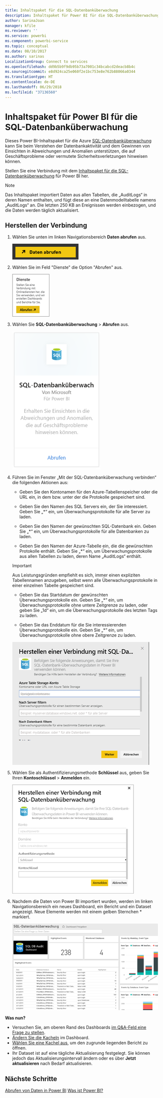 ```yaml
---
title: Inhaltspaket für die SQL-Datenbanküberwachung
description: Inhaltspaket für Power BI für die SQL-Datenbanküberwachung
author: SarinaJoan
manager: kfile
ms.reviewer: ''
ms.service: powerbi
ms.component: powerbi-service
ms.topic: conceptual
ms.date: 08/10/2017
ms.author: sarinas
LocalizationGroup: Connect to services
ms.openlocfilehash: dd9b5b9f9db95b73a7001c34bcabcd2deacb8b4c
ms.sourcegitcommit: e8d924ca25e060f2e1bc753e8e762b88066a0344
ms.translationtype: HT
ms.contentlocale: de-DE
ms.lasthandoff: 06/29/2018
ms.locfileid: "37136560"
---
```

# <a name="sql-database-auditing-content-pack-for-power-bi"></a>Inhaltspaket für Power BI für die SQL-Datenbanküberwachung
Dieses Power BI-Inhaltspaket für die Azure [SQL-Datenbanküberwachung](http://azure.microsoft.com/documentation/articles/sql-database-auditing-get-started/) kann Sie beim Verstehen der Datenbankaktivität und dem Gewinnen von Einsichten in Abweichungen und Anomalien unterstützen, die auf Geschäftsprobleme oder vermutete Sicherheitsverletzungen hinweisen können. 

Stellen Sie eine Verbindung mit dem [Inhaltspaket für die SQL-Datenbanküberwachung](https://app.powerbi.com/getdata/services/sql-db-auditing) für Power BI her.

>[!NOTE]
>Das Inhaltspaket importiert Daten aus allen Tabellen, die „AuditLogs“ in deren Namen enthalten, und fügt diese an eine Datenmodelltabelle namens „AuditLogs“ an. Die letzten 250 KB an Ereignissen werden einbezogen, und die Daten werden täglich aktualisiert.

## <a name="how-to-connect"></a>Herstellen der Verbindung
1. Wählen Sie unten im linken Navigationsbereich **Daten abrufen** aus.
   
   ![](media/service-connect-to-azure-sql-database-auditing/pbi_getdata.png) 
2. Wählen Sie im Feld "Dienste" die Option "Abrufen" aus.
   
   ![](media/service-connect-to-azure-sql-database-auditing/pbi_getservices.png) 
3. Wählen Sie **SQL-Datenbanküberwachung** \> **Abrufen** aus.
   
   ![](media/service-connect-to-azure-sql-database-auditing/sqldbaudit.png)
4. Führen Sie im Fenster „Mit der SQL-Datenbanküberwachung verbinden“ die folgenden Aktionen aus:
   
   - Geben Sie den Kontonamen für den Azure-Tabellenspeicher oder die URL ein, in dem bzw. unter der die Protokolle gespeichert sind.
   
   - Geben Sie den Namen des SQL Servers ein, der Sie interessiert. Geben Sie „\*“ ein, um Überwachungsprotokolle für alle Server zu laden.
   
   - Geben Sie den Namen der gewünschten SQL-Datenbank ein. Geben Sie „\*“ ein, um Überwachungsprotokolle für alle Datenbanken zu laden.
   
   - Geben Sie den Namen der Azure-Tabelle ein, die die gewünschten Protokolle enthält. Geben Sie „\*“ ein, um Überwachungsprotokolle aus allen Tabellen zu laden, deren Name „AuditLogs“ enthält.
   
   >[!IMPORTANT]
   >Aus Leistungsgründen empfiehlt es sich, immer einen expliziten Tabellennamen anzugeben, selbst wenn alle Überwachungsprotokolle in einer einzelnen Tabelle gespeichert sind.
   
   - Geben Sie das Startdatum der gewünschten Überwachungsprotokolle ein. Geben Sie „\*“ ein, um Überwachungsprotokolle ohne untere Zeitgrenze zu laden, oder geben Sie „1d“ ein, um die Überwachungsprotokolle des letzten Tags zu laden.
   
   - Geben Sie das Enddatum für die Sie interessierenden Überwachungsprotokolle ein. Geben Sie „\*“ ein, um Überwachungsprotokolle ohne obere Zeitgrenze zu laden.
   
   ![](media/service-connect-to-azure-sql-database-auditing/dbauditing_param.png)
5. Wählen Sie als Authentifizierungsmethode **Schlüssel** aus, geben Sie Ihren **Kontoschlüssel** \> **Anmelden** ein.
   
   ![](media/service-connect-to-azure-sql-database-auditing/pbi_sqlauditing3.png)
6. Nachdem die Daten von Power BI importiert wurden, werden im linken Navigationsbereich ein neues Dashboard, ein Bericht und ein Dataset angezeigt. Neue Elemente werden mit einem gelben Sternchen \* markiert.
   
   ![](media/service-connect-to-azure-sql-database-auditing/pbi_sqldbauditingnewdash.png)

**Was nun?**

* Versuchen Sie, am oberen Rand des Dashboards [im Q&A-Feld eine Frage zu stellen](power-bi-q-and-a.md).
* [Ändern Sie die Kacheln](service-dashboard-edit-tile.md) im Dashboard.
* [Wählen Sie eine Kachel aus](service-dashboard-tiles.md), um den zugrunde liegenden Bericht zu öffnen.
* Ihr Dataset ist auf eine tägliche Aktualisierung festgelegt. Sie können jedoch das Aktualisierungsintervall ändern oder es über **Jetzt aktualisieren** nach Bedarf aktualisieren.

## <a name="next-steps"></a>Nächste Schritte
[Abrufen von Daten in Power BI](service-get-data.md)
[Was ist Power BI?](power-bi-overview.md)

